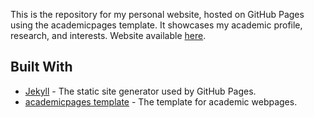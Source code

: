 This is the repository for my personal website, hosted on GitHub Pages using the academicpages template. It showcases my academic profile, research, and interests. Website available [here](https://exion35.github.io/).

## Built With

- [Jekyll](https://jekyllrb.com/) - The static site generator used by GitHub Pages.
- [academicpages template](https://academicpages.github.io/) - The template for academic webpages.
